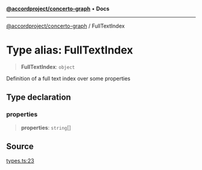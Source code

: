[**@accordproject/concerto-graph**](../README.md) • **Docs**

***

[@accordproject/concerto-graph](../README.md) / FullTextIndex

# Type alias: FullTextIndex

> **FullTextIndex**: `object`

Definition of a full text index over some properties

## Type declaration

### properties

> **properties**: `string`[]

## Source

[types.ts:23](https://github.com/accordproject/lab-concerto-graph/blob/7f61653e6520d7e542d820dd570316a83b59870d/src/types.ts#L23)
